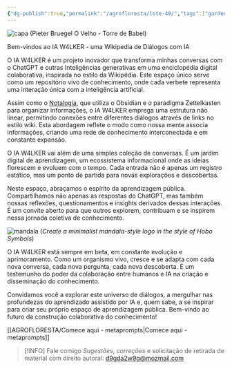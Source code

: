 ```yaml
---
{"dg-publish":true,"permalink":"/agrofloresta/lote-49/","tags":["gardenEntry"],"dgHomeLink":true,"dgShowLocalGraph":true,"dgShowFileTree":true,"noteIcon":""}
---
```


![capa](https://i.postimg.cc/13pBQRh0/Pieter-Bruegel-O-Velho-Torre-de-Babel.jpg)
(Pieter Bruegel O Velho - Torre de Babel)

Bem-vindos ao IA W4LKER - uma Wikipedia de Diálogos com IA

O IA W4LKER é um projeto inovador que transforma minhas conversas com o ChatGPT e outras Inteligências generativas em uma enciclopédia digital colaborativa, inspirada no estilo da Wikipédia. Este espaço único serve como um repositório vivo de conhecimento, onde cada verbete representa uma interação única com a inteligência artificial.

Assim como o [Notalogia](https://notas.walker.eco.br/), que utiliza o Obsidian e o paradigma Zettelkasten para organizar informações, o IA W4LKER emprega uma estrutura não linear, permitindo conexões entre diferentes diálogos através de links no estilo wiki. Esta abordagem reflete o modo como nossa mente associa informações, criando uma rede de conhecimento interconectada e em constante expansão.

O IA W4LKER vai além de uma simples coleção de conversas. É um jardim digital de aprendizagem, um ecossistema informacional onde as ideias florescem e evoluem com o tempo. Cada entrada não é apenas um registro estático, mas um ponto de partida para novas explorações e descobertas.

Neste espaço, abraçamos o espírito da aprendizagem pública. Compartilhamos não apenas as respostas do ChatGPT, mas também nossas reflexões, questionamentos e insights derivados dessas interações. É um convite aberto para que outros explorem, contribuam e se inspirem nessa jornada coletiva de conhecimento.

![mandala](https://i.postimg.cc/DwkQgKc7/DALL-E-2024-01-16-16-25-37-Create-a-minimalist-mandala-style-logo-in-the-style-of-Hobo-Symbols-for.png)
(*Create a minimalist mandala-style logo in the style of Hobo Symbols*)

O IA W4LKER está sempre em beta, em constante evolução e aprimoramento. Como um organismo vivo, cresce e se adapta com cada nova conversa, cada nova pergunta, cada nova descoberta. É um testemunho do poder da colaboração entre humanos e IA na criação e disseminação do conhecimento.

Convidamos você a explorar este universo de diálogos, a mergulhar nas profundezas do aprendizado assistido por IA e, quem sabe, a se inspirar para criar seu próprio espaço de aprendizagem pública. Bem-vindo ao futuro da construção colaborativa do conhecimento!

[[AGROFLORESTA/Comece aqui - metaprompts\|Comece aqui - metaprompts]]

> [!INFO] Fale comigo
> *Sugestões*, *correções* e solicitação de retirada de material com direito autoral: [d9gda2w9g@mozmail.com](mailto:d9gda2w9g@mozmail.com)